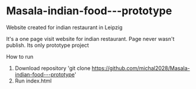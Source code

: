# Masala-indian-food---prototype
Website created for indian restaurant in Leipzig

It's a one page visit website for indian restaurant.
Page never wasn't publish. Its only prototype project

How to run
1. Download repository 'git clone https://github.com/michal2028/Masala-indian-food---prototype'
2. Run index.html
